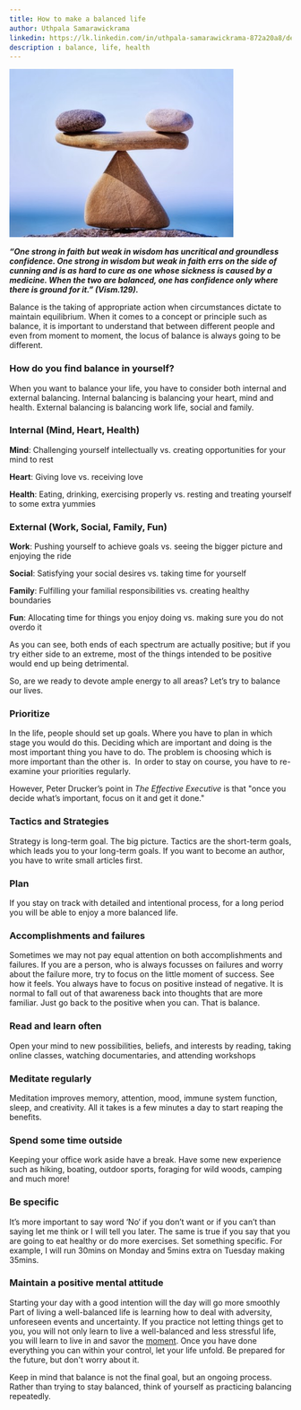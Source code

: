 ```yaml
---
title: How to make a balanced life 
author: Uthpala Samarawickrama
linkedin: https://lk.linkedin.com/in/uthpala-samarawickrama-872a20a8/de
description : balance, life, health
---
```


<img src="/img/Uthpala.jpg" width="400" height="300" />

***“One strong in faith but weak in wisdom has uncritical and groundless confidence. One strong in wisdom but weak in faith errs on the side of cunning and is as hard to cure as one whose sickness is caused by a medicine. When the two are balanced, one has confidence only where there is ground for it.” (Vism.129).***

Balance is the taking of appropriate action when circumstances dictate to maintain equilibrium. When it comes to a concept or principle such as balance, it is important to understand that between different people and even from moment to moment, the locus of balance is always going to be different. 

### **How do you find balance in yourself?**

When you want to balance your life, you have to consider both internal and external balancing. Internal balancing is balancing your heart, mind and health. External balancing is balancing work life, social and family. 

### **Internal (Mind, Heart, Health)**

**Mind**: Challenging yourself intellectually vs. creating opportunities for your mind to rest

**Heart**: Giving love vs. receiving love

**Health**: Eating, drinking, exercising properly vs. resting and treating yourself to some extra yummies

### **External (Work, Social, Family, Fun)**

**Work**: Pushing yourself to achieve goals vs. seeing the bigger picture and enjoying the ride

**Social**: Satisfying your social desires vs. taking time for yourself

**Family**: Fulfilling your familial responsibilities vs. creating healthy boundaries

**Fun**: Allocating time for things you enjoy doing vs. making sure you do not overdo it

As you can see, both ends of each spectrum are actually positive; but if you try either side to an extreme, most of the things intended to be positive would end up being detrimental.

So, are we ready to devote ample energy to all areas? Let’s try to balance our lives.

### **Prioritize**

In the life, people should set up goals. Where you have to plan in which stage you would do this. Deciding which are important and doing is the most important thing you have to do. The problem is choosing which is more important than the other is.  In order to stay on course, you have to re-examine your priorities regularly.

However, Peter Drucker’s point in *The Effective Executive* is that "once you decide what’s important, focus on it and get it done."

### **Tactics and Strategies**

Strategy is long-term goal. The big picture. Tactics are the short-term goals, which leads you to your long-term goals.  If you want to become an author, you have to write small articles first. 

### **Plan**

If you stay on track with detailed and intentional process, for a long period you will be able to enjoy a more balanced life. 

### **Accomplishments and failures**

Sometimes we may not pay equal attention on both accomplishments and failures. If you are a person, who is always focusses on failures and worry about the failure more, try to focus on the little moment of success. See how it feels. You always have to focus on positive instead of negative. It is normal to fall out of that awareness back into thoughts that are more familiar. Just go back to the positive when you can. That is balance.

### **Read and learn often**

Open your mind to new possibilities, beliefs, and interests by reading, taking online classes, watching documentaries, and attending workshops

### **Meditate regularly**

Meditation improves memory, attention, mood, immune system function, sleep, and creativity. All it takes is a few minutes a day to start reaping the benefits.

### **Spend some time outside**

Keeping your office work aside have a break. Have some new experience such as hiking, boating, outdoor sports, foraging for wild woods, camping and much more!

### **Be specific**

It’s more important to say word ‘No‘ if you don’t want or if you can’t than saying let me think or I will tell you later. The same is true if you say that you are going to eat healthy or do more exercises. Set something specific. For example, I will run 30mins on Monday and 5mins extra on Tuesday making 35mins. 

### **Maintain a positive mental attitude**

Starting your day with a good intention will the day will go more smoothly Part of living a well-balanced life is learning how to deal with adversity, unforeseen events and uncertainty. If you practice not letting things get to you, you will not only learn to live a well-balanced and less stressful life, you will learn to live in and savor the [moment](https://www.essentiallifeskills.net/live-in-the-moment.html). Once you have done everything you can within your control, let your life unfold. Be prepared for the future, but don't worry about it.

Keep in mind that balance is not the final goal, but an ongoing process. Rather than trying to stay balanced, think of yourself as practicing balancing repeatedly. 


